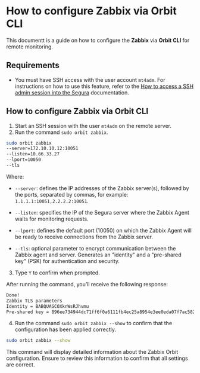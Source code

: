 # How to configure Zabbix via Orbit CLI

This documentt is a guide on how to configure the **Zabbix** via **Orbit CLI** for remote monitoring.

## Requirements

* You must have SSH access with the user account `mt4adm`. For instructions on how to use this feature, refer to the [How to access a SSH admin session into the Segura](/v4/docs/administration-ssh-access) documentation.

## How to configure Zabbix via Orbit CLI

1. Start an SSH session with the user `mt4adm` on the remote server.
2. Run the command `sudo orbit zabbix`.

```bash
sudo orbit zabbix
--server=172.10.10.12:10051
--listen=10.66.33.27
--lport=10050 
--tls
```
Where:

* `--server`: defines the IP addresses of the Zabbix server(s), followed by the ports, separated by commas, for example: `1.1.1.1:10051,2.2.2.2:10051`.

* `--listen`: specifies the IP of the Segura server where the Zabbix Agent waits for monitoring requests.
* `--lport`: defines the default port (10050) on which the Zabbix Agent will be ready to receive connections from the Zabbix server.
* `--tls`: optional parameter to encrypt communication between the Zabbix agent and server. Generates an "identity" and a "pre-shared key" (PSK) for authentication and security.
3. Type `Y` to confirm when prompted.

After running the command, you’ll receive the following response:

```bash
Done!
Zabbix TLS parameters
Identity = BABQUAGCOXknWsRJhvmu
Pre-shared key = 896ee734944dc71ff6f0a6111fb4ec25a8954e3ee0eda07f7ac582952b742eae
```
4. Run the command `sudo orbit zabbix --show` to confirm that the configuration has been applied correctly.

```bash
sudo orbit zabbix --show
```
This command will display detailed information about the Zabbix Orbit configuration. Ensure to review this information to confirm that all settings are correct.



